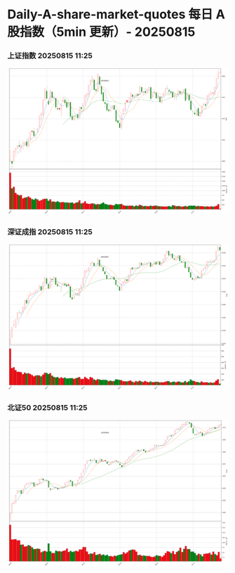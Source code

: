 
# Daily-A-share-market-quotes 每日 A 股指数（5min 更新）- 20250815

### 上证指数 20250815 11:25
![](./fig/2025/8/20250815-sh000001.png)

### 深证成指 20250815 11:25
![](./fig/2025/8/20250815-sz399001.png)

### 北证50 20250815 11:25
![](./fig/2025/8/20250815-bj899050.png)
